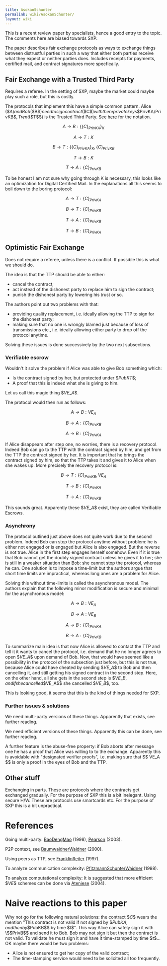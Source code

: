 ```yaml
---
title: AsokanSchunter
permalink: wiki/AsokanSchunter/
layout: wiki
---
```


This is a recent review paper by specialists, hence a good entry to the
topic. The comments here are biased towards SXP.

The paper describes fair exchange protocols as ways to exchange things
between distrustful parties in such a way that either both parties
receive what they expect or neither parties does. Includes receipts for
payments, certified mail, and contract signatures more specfically.

Fair Exchange with a Trusted Third Party
----------------------------------------

Requires a referee. In the setting of SXP, maybe the market could maybe
play such a role, but this is costly.

The protocols that implement this have a simple common pattern. Alice
(\$$A$$) and Bob (\$$B$$) need to sign contract (\$$C$$) with there private keys
\$$PrivKA/PrivKB$$, Trent (\$$T$$) is the Trusted Third Party. See
[here](http://en.wikipedia.org/wiki/Security_protocol_notation) for the
notation.

$$A\rightarrow B:\{\{C\}_{PrivKA}\}_{K}$$

$$A\rightarrow T:K$$

$$B\rightarrow T:\{\{C\}_{PrivKA}\}_{K},\{C\}_{PrivKB}$$

$$T\rightarrow B:K$$

$$T\rightarrow A:\{C\}_{PrivKB}$$

To be honest I am not sure why going through K is necessary, this looks
like an optimization for Digital Certified Mail. In the explanations all
this seems to boil down to the boring protocol:

$$A\rightarrow T:\{C\}_{PrivKA}$$

$$B\rightarrow T:\{C\}_{PrivKB}$$

$$T\rightarrow A:\{C\}_{PrivKB}$$

$$T\rightarrow B:\{C\}_{PrivKA}$$

Optimistic Fair Exchange
------------------------

Does not require a referee, unless there is a conflict. If possible this
is what we should do.

The idea is that the TTP should be able to either:

-   cancel the contract;
-   act instead of the dishonest party to replace him to sign the
    contract;
-   punish the dishonest party by lowering his trust or so.

The authors point out two problems with that:

-   providing quality replacement, i.e. ideally allowing the TTP to sign
    for the dishonest party;
-   making sure that no one is wrongly blamed just because of loss of
    transmissions etc., i.e. ideally allowing either party to drop off
    the protocol anytime.

Solving these issues is done successively by the two next subsections.

### Verifiable escrow

Wouldn't it solve the problem if Alice was able to give Bob something
which:

-   Is the contract signed by her, but protected under \$$PubKT$$;
-   A proof that this is indeed what she is giving to him.

Let us call this magic thing \$$VE\_A$$.

The protocol would then run as follows:

$$A\rightarrow B:VE_A$$

$$B\rightarrow A:\{C\}_{PrivKB}$$

$$A\rightarrow B:\{C\}_{PrivKA}$$

If Alice disappears after step one, no worries, there is a recovery
protocol. Indeed Bob can go to the TTP with the contract signed by him,
and get from the TTP the contract signed by her. It is important that he
brings the contract signed by him, so that the TTP takes it and gives it
to Alice when she wakes up. More precisely the recovery protocol is:

$$B\rightarrow T:\{C\}_{PrivKB}, VE_A$$

$$T\rightarrow B:\{C\}_{PrivKA}$$

$$T\rightarrow A:\{C\}_{PrivKB}$$

This sounds great. Apparently these \$$VE\_A$$ exist, they are called
Verifiable Escrows.

### Asynchrony

The protocol outlined just above does not quite work due to the second
problem. Indeed Bob can stop the protocol anytime without problem: he is
either not engaged or is engaged but Alice is also engaged. But the
reverse is not true. Alice in the first step engages herself somehow.
Even if it is true that Bob cannot get the doubly signed contract unless
he gives it to her; she is still in a weaker situation than Bob: she
cannot stop the protocol, whereas he can. One solution is to impose a
time-limit but the authors argue that short time limits are impractical,
whereas long ones are a problem for Alice.

Solving this without time-limits is called the asynchronous model. The
authors explain that the following minor modification is secure and
minimal for the asynchronous model:

$$A\rightarrow B:VE_A$$

$$B\rightarrow A:VE_B$$

$$A\rightarrow B:\{C\}_{PrivKA}$$

$$B\rightarrow A:\{C\}_{PrivKB}$$

To summarize main idea is that now Alice is allowed to contact the TTP
and tell it it wants to cancel the protocol, i.e. demand that he no
longer agrees to open \$$VE\_A$$ upon demand of Bob. Now, that would have
seemed like a possibility in the protocol of the subsection just before,
but this is not true, because Alice could have cheated by sending \$$VE\_A$$
to Bob and then cancelling it, and still getting his signed contract in
the second step. Here, on the other hand, all she gets in the second
step is \$$VE\_B$$, and if she cancelled \$$VE\_A$$ she cancelled \$$VE\_B$$, too.

This is looking good, it seems that this is the kind of things needed
for SXP.

### Further issues & solutions

We need multi-party versions of these things. Apparently that exists,
see further reading.

We need efficient versions of these things. Apparently this can be done,
see further reading.

A further feature is the abuse-free property: if Bob aborts after
message one he has a proof that Alice was willing to to the exchange.
Apparently this is avoidable with "designated verifier proofs", i.e.
making sure that \$\$ VE\_A $$ is only a proof in the eyes of Bob and the TTP.

Other stuff
-----------

Exchanging in parts. These are protocols where the contracts get
exchanged gradually. For the purpose of SXP this is a bit inelegant.
Using secure H/W. These are protocols use smartcards etc. For the
purpose of SXP this is a bit unpractical.

References
==========

Going multi-party: [BaoDengMao](/wiki/BaoDengMao "wikilink") (1998),
[Pearson](/wiki/Pearson "wikilink") (2003).

P2P context, see [BaumwaidnerWaidner](/wiki/BaumwaidnerWaidner "wikilink")
(2000).

Using peers as TTP, see [FranklinReiter](/wiki/FranklinReiter "wikilink")
(1997).

To analyze communication complexity:
[PfitzmannSchunterWaidner](/wiki/PfitzmannSchunterWaidner "wikilink") (1998).

To analyze computational complexity: It is suggested that more efficient
\$$VE$$ schemes can be done via [Ateniese](/wiki/Ateniese "wikilink") (2004).

Naive reactions to this paper
=============================

Why not go for the following natural solutions: the contract \$$C$$ wears the
mention "This contract is not valid if not signed by \$$PubKA$$, and then by
\$$PubKB$$ by time \$$t$$". This way Alice can safely sign it with \$$PrivB$$ and send
it to Bob. Bob may not sign it but then the contract is not valid. To
validate he must sign it and have it time-stamped by time \$$t$$... OK maybe
there would be two problems:

-   Alice is not ensured to get her copy of the valid contract;
-   The time-stamping service would need to be solicited all
    too frequently.

